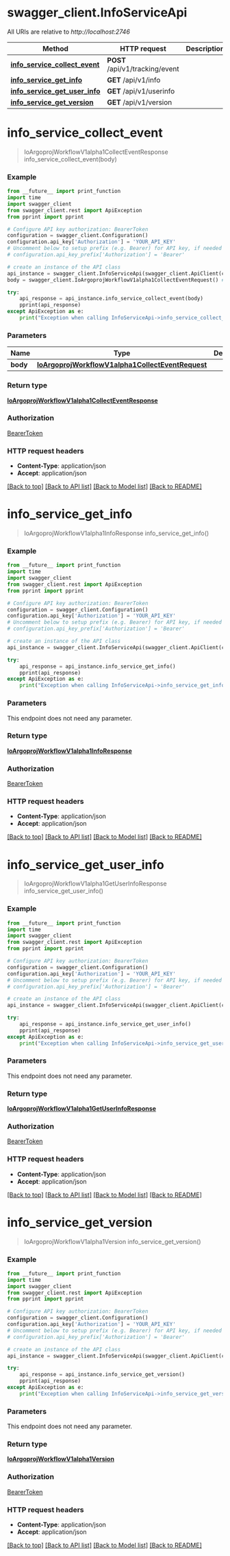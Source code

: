# swagger_client.InfoServiceApi

All URIs are relative to *http://localhost:2746*

Method | HTTP request | Description
------------- | ------------- | -------------
[**info_service_collect_event**](InfoServiceApi.md#info_service_collect_event) | **POST** /api/v1/tracking/event | 
[**info_service_get_info**](InfoServiceApi.md#info_service_get_info) | **GET** /api/v1/info | 
[**info_service_get_user_info**](InfoServiceApi.md#info_service_get_user_info) | **GET** /api/v1/userinfo | 
[**info_service_get_version**](InfoServiceApi.md#info_service_get_version) | **GET** /api/v1/version | 


# **info_service_collect_event**
> IoArgoprojWorkflowV1alpha1CollectEventResponse info_service_collect_event(body)



### Example
```python
from __future__ import print_function
import time
import swagger_client
from swagger_client.rest import ApiException
from pprint import pprint

# Configure API key authorization: BearerToken
configuration = swagger_client.Configuration()
configuration.api_key['Authorization'] = 'YOUR_API_KEY'
# Uncomment below to setup prefix (e.g. Bearer) for API key, if needed
# configuration.api_key_prefix['Authorization'] = 'Bearer'

# create an instance of the API class
api_instance = swagger_client.InfoServiceApi(swagger_client.ApiClient(configuration))
body = swagger_client.IoArgoprojWorkflowV1alpha1CollectEventRequest() # IoArgoprojWorkflowV1alpha1CollectEventRequest | 

try:
    api_response = api_instance.info_service_collect_event(body)
    pprint(api_response)
except ApiException as e:
    print("Exception when calling InfoServiceApi->info_service_collect_event: %s\n" % e)
```

### Parameters

Name | Type | Description  | Notes
------------- | ------------- | ------------- | -------------
 **body** | [**IoArgoprojWorkflowV1alpha1CollectEventRequest**](IoArgoprojWorkflowV1alpha1CollectEventRequest.md)|  | 

### Return type

[**IoArgoprojWorkflowV1alpha1CollectEventResponse**](IoArgoprojWorkflowV1alpha1CollectEventResponse.md)

### Authorization

[BearerToken](../README.md#BearerToken)

### HTTP request headers

 - **Content-Type**: application/json
 - **Accept**: application/json

[[Back to top]](#) [[Back to API list]](../README.md#documentation-for-api-endpoints) [[Back to Model list]](../README.md#documentation-for-models) [[Back to README]](../README.md)

# **info_service_get_info**
> IoArgoprojWorkflowV1alpha1InfoResponse info_service_get_info()



### Example
```python
from __future__ import print_function
import time
import swagger_client
from swagger_client.rest import ApiException
from pprint import pprint

# Configure API key authorization: BearerToken
configuration = swagger_client.Configuration()
configuration.api_key['Authorization'] = 'YOUR_API_KEY'
# Uncomment below to setup prefix (e.g. Bearer) for API key, if needed
# configuration.api_key_prefix['Authorization'] = 'Bearer'

# create an instance of the API class
api_instance = swagger_client.InfoServiceApi(swagger_client.ApiClient(configuration))

try:
    api_response = api_instance.info_service_get_info()
    pprint(api_response)
except ApiException as e:
    print("Exception when calling InfoServiceApi->info_service_get_info: %s\n" % e)
```

### Parameters
This endpoint does not need any parameter.

### Return type

[**IoArgoprojWorkflowV1alpha1InfoResponse**](IoArgoprojWorkflowV1alpha1InfoResponse.md)

### Authorization

[BearerToken](../README.md#BearerToken)

### HTTP request headers

 - **Content-Type**: application/json
 - **Accept**: application/json

[[Back to top]](#) [[Back to API list]](../README.md#documentation-for-api-endpoints) [[Back to Model list]](../README.md#documentation-for-models) [[Back to README]](../README.md)

# **info_service_get_user_info**
> IoArgoprojWorkflowV1alpha1GetUserInfoResponse info_service_get_user_info()



### Example
```python
from __future__ import print_function
import time
import swagger_client
from swagger_client.rest import ApiException
from pprint import pprint

# Configure API key authorization: BearerToken
configuration = swagger_client.Configuration()
configuration.api_key['Authorization'] = 'YOUR_API_KEY'
# Uncomment below to setup prefix (e.g. Bearer) for API key, if needed
# configuration.api_key_prefix['Authorization'] = 'Bearer'

# create an instance of the API class
api_instance = swagger_client.InfoServiceApi(swagger_client.ApiClient(configuration))

try:
    api_response = api_instance.info_service_get_user_info()
    pprint(api_response)
except ApiException as e:
    print("Exception when calling InfoServiceApi->info_service_get_user_info: %s\n" % e)
```

### Parameters
This endpoint does not need any parameter.

### Return type

[**IoArgoprojWorkflowV1alpha1GetUserInfoResponse**](IoArgoprojWorkflowV1alpha1GetUserInfoResponse.md)

### Authorization

[BearerToken](../README.md#BearerToken)

### HTTP request headers

 - **Content-Type**: application/json
 - **Accept**: application/json

[[Back to top]](#) [[Back to API list]](../README.md#documentation-for-api-endpoints) [[Back to Model list]](../README.md#documentation-for-models) [[Back to README]](../README.md)

# **info_service_get_version**
> IoArgoprojWorkflowV1alpha1Version info_service_get_version()



### Example
```python
from __future__ import print_function
import time
import swagger_client
from swagger_client.rest import ApiException
from pprint import pprint

# Configure API key authorization: BearerToken
configuration = swagger_client.Configuration()
configuration.api_key['Authorization'] = 'YOUR_API_KEY'
# Uncomment below to setup prefix (e.g. Bearer) for API key, if needed
# configuration.api_key_prefix['Authorization'] = 'Bearer'

# create an instance of the API class
api_instance = swagger_client.InfoServiceApi(swagger_client.ApiClient(configuration))

try:
    api_response = api_instance.info_service_get_version()
    pprint(api_response)
except ApiException as e:
    print("Exception when calling InfoServiceApi->info_service_get_version: %s\n" % e)
```

### Parameters
This endpoint does not need any parameter.

### Return type

[**IoArgoprojWorkflowV1alpha1Version**](IoArgoprojWorkflowV1alpha1Version.md)

### Authorization

[BearerToken](../README.md#BearerToken)

### HTTP request headers

 - **Content-Type**: application/json
 - **Accept**: application/json

[[Back to top]](#) [[Back to API list]](../README.md#documentation-for-api-endpoints) [[Back to Model list]](../README.md#documentation-for-models) [[Back to README]](../README.md)


